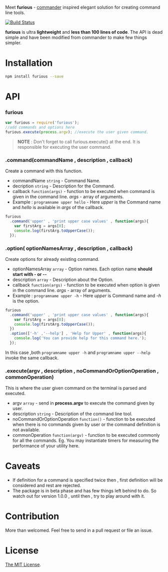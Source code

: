 Meet __furious__ - [commander](https://www.npmjs.com/package/commander) inspired elegant solution for creating command line tools.

[![Build Status](https://travis-ci.org/scriptnull/furious.svg?branch=master)](https://travis-ci.org/scriptnull/furious)

__furious__ is ultra __lightweight__ and __less than 100 lines of code__. The API is dead simple and have been modified from commander to make few things simpler.


Installation
============
```bash 
npm install furious --save
```

API
===
### furious
```javascript
var furious = require('furious');
//add commands and options here 
furious.execute(process.argv); //execute the user given command.  
```
> __NOTE__ : Don't forget to call furious.execute() at the end. It is responsible for executing the user command.

### .command(commandName , description , callback)
Create a command with this function.
- commandName `string` - Command Name. 
- decription `string` - Description for the Command.
- callback `function(args)` - function to be executed when command is given in the command line. _args_ - array of arguments.
- Example : `programname upper hello` - Here _upper_ is the Command name and _hello_ is available in _args_ of the callback.

```javascript
furious
  .command('upper' , 'print upper case values' , function(args){
    var firstArg = args[0];
    console.log(firstArg.toUpperCase());
  });
```

### .option( optionNamesArray , description , callback)
Create options for already existing command.
- optionNamesArray `array` - Option names. Each option name __should start with - or --__
- description `array` - Description about the Option.
- callback `function(args)` - function to be executed when option is given in the command line. _args_ - array of arguments.
- Example : `programname upper -h` - Here _upper_ is Command name and _-h_ is the option.

```javascript
furious
  .command('upper' , 'print upper case values' , function(args){
    var firstArg = args[0];
    console.log(firstArg.toUpperCase());
  })
  .option(['-h' ,'--help'] , 'Help for Upper' , function(args){
    console.log('You can provide help for this command here.');
  });
```
In this case ,both  ``programname upper -h`` and  ``programname upper --help`` invoke the same callback.

### .execute(argv , description , noCommandOrOptionOperation , commonOperation)
This is where the user given command on the terminal is parsed and executed. 
- argv `array` - send in __process.argv__ to execute the command given by user.
- description `string` - Description of the command line tool.
- noCommandOrOptionOperation `function()` - function to be executed when there is no commands given by user or the command definition is not available.
- commonOperation `function(argv)` - function to be executed commonly for all the commands. Eg. You may instantiate timers for measuring the performance of your utility here.

Caveats
=======
- If definition for a command is specified twice then , first definition will be considered and rest are rejected.
- The package is in beta phase and has few things left behind to do. So watch out for version 1.0.0 , until then , try to play around with it.

Contribution
============
More than welcomed. Feel free to send in a pull request or file an issue.

License
=======
[The MIT License](https://github.com/scriptnull/furious/blob/master/LICENSE).
